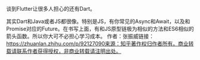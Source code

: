 

谈到Flutter让很多人担心的还有Dart。

其实Dart和Java或者JS都很像。特别是JS，有你常见的Async和Await，以及和Promise对应的Future。在书写上面，有和JS原型链极为相似的方法和ES6相似的箭头函数。所以你大可不必担心学习成本。
作者：张振威链接：https://zhuanlan.zhihu.com/p/92127090来源：知乎著作权归作者所有。商业转载请联系作者获得授权，非商业转载请注明出处。

